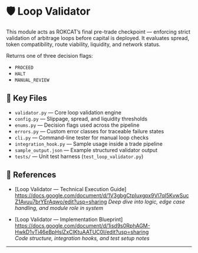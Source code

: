 # 🛡️ Loop Validator

This module acts as ROKCAT’s final pre-trade checkpoint — enforcing strict validation of arbitrage loops before capital is deployed. It evaluates spread, token compatibility, route viability, liquidity, and network status.

Returns one of three decision flags:  
- `PROCEED`  
- `HALT`  
- `MANUAL_REVIEW`

## 📂 Key Files

- `validator.py` — Core loop validation engine
- `config.py` — Slippage, spread, and liquidity thresholds
- `enums.py` — Decision flags used across the pipeline
- `errors.py` — Custom error classes for traceable failure states
- `cli.py` — Command-line tester for manual loop checks
- `integration_hook.py` — Sample usage inside a trade pipeline
- `sample_output.json` — Example structured validator output
- `tests/` — Unit test harness (`test_loop_validator.py`)

## 📄 References

- [Loop Validator — Technical Execution Guide] https://docs.google.com/document/d/1V3gbgCtpIuxgpx9Vl7qI5KvwSucZ1Avuu7brYErAqwo/edit?usp=sharing
  _Deep dive into logic, edge case handling, and module role in system_

- [Loop Validator — Implementation Blueprint] https://docs.google.com/document/d/1isd9s0RphAGM-HwkD1vTi46eBpHslZxCIKtuAATUC0I/edit?usp=sharing  
  _Code structure, integration hooks, and test setup notes_

---

